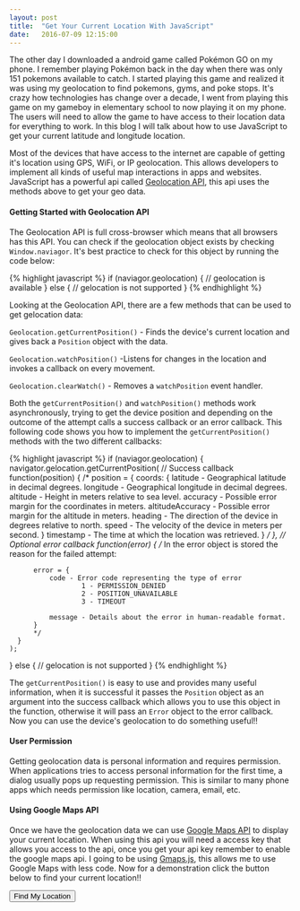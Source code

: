 ```yaml
---
layout: post
title:  "Get Your Current Location With JavaScript"
date:   2016-07-09 12:15:00
---
```

The other day I downloaded a android game called Pokémon GO on my phone. I remember playing Pokémon back in the day when there was only 151 pokemons available to catch. I started playing this game and realized it was using my geolocation to find pokemons, gyms, and poke stops. It's crazy how technologies has change over a decade, I went from playing this game on my gameboy in elementary school to now playing it on my phone. The users will need to allow the game to have access to their location data for everything to work. In this blog I will talk about how to use JavaScript to get your current latitude and longitude location.  

Most of the devices that have access to the internet are capable of getting it's location using GPS, WiFi, or IP geolocation. This allows developers to implement all kinds of useful map interactions in apps and websites. JavaScript has a powerful api called <a href="https://developer.mozilla.org/en-US/docs/Web/API/Geolocation" target="_blank">Geolocation API</a>, this api uses the methods above to get your geo data.

#### Getting Started with Geolocation API

The Geolocation API is full cross-browser which means that all browsers has this API. You can check if the geolocation object exists by checking `Window.naviagor`. It's best practice to check for this object by running the code below:

{% highlight javascript %}
  if (naviagor.geolocation) {
    // geolocation is available
  }
  else {
    // gelocation is not supported
  }
{% endhighlight %}

Looking at the Geolocation API, there are a few methods that can be used to get gelocation data:

`Geolocation.getCurrentPosition()` - Finds the device's current location and gives back a `Position` object with the data.

`Geolocation.watchPosition()` -Listens for changes in the location and invokes a callback on every movement.

`Geolocation.clearWatch()` - Removes a `watchPosition` event handler.

Both the `getCurrentPosition()` and `watchPosition()` methods work asynchronously, trying to get the device position and depending on the outcome of the attempt calls a success callback or an error callback. This following code shows you how to implement the `getCurrentPosition()` methods with the two different callbacks:

{% highlight javascript %}
  if (naviagor.geolocation) {
    navigator.gelocation.getCurrentPosition(
      // Success callback
      function(position) {
        /*
        position = {
            coords: {
                latitude - Geographical latitude in decimal degrees.
                longitude - Geographical longitude in decimal degrees. 
                altitude - Height in meters relative to sea level.
                accuracy - Possible error margin for the coordinates in meters. 
                altitudeAccuracy - Possible error margin for the altitude in meters. 
                heading - The direction of the device in degrees relative to north. 
                speed - The velocity of the device in meters per second.
            }
            timestamp - The time at which the location was retrieved.
        }
        */
      },
      // Optional error callback
      function(error) {
          /* 
          In the error object is stored the reason for the failed attempt:

          error = {
              code - Error code representing the type of error 
                      1 - PERMISSION_DENIED
                      2 - POSITION_UNAVAILABLE
                      3 - TIMEOUT

              message - Details about the error in human-readable format.
          }
          */
      }
    );
  }
  else {
    // gelocation is not supported
  }
{% endhighlight %}

The `getCurrentPosition()` is easy to use and provides many useful information, when it is successful it passes the `Position` object as an argument into the success callback which allows you to use this object in the function, otherwise it will pass an `Error` object to the error callback. Now you can use the device's geolocation to do something useful!!

#### User Permission

Getting geolocation data is personal information and requires permission. When applications tries to access personal information for the first time, a dialog usually pops up requesting permission. This is similar to many phone apps which needs permission like location, camera, email, etc.

#### Using Google Maps API

Once we have the geolocation data we can use <a href="https://developers.google.com/maps/" target="_blank">Google Maps API</a> to display your current location. When using this api you will need a access key that allows you access to the api, once you get your api key remember to enable the google maps api. I going to be using <a href="https://hpneo.github.io/gmaps/" target="_blank">Gmaps.js</a>, this allows me to use Google Maps with less code. Now for a demonstration click the button below to find your current location!!

<button type="button" class="find-me btn btn-info btn-block" style="margin: 0 auto;">Find My Location</button>

<div id="map" style="height:50vh;width:100%;"></div>

<script>
  function displayLocation(position) {
    var map = new GMaps({
      el: '#map',
      lat: position.coords.latitude,
      lng: position.coords.longitude
    });

    map.addMarker({
      lat: position.coords.latitude,
      lng: position.coords.longitude
    });
  }

  function displayError(error) {
    var errors = ["Unknown error", "Permission denied by user", "Position not available", "Timeout error"];
    var message = errors[error.code];
    console.warn("Error in getting your location: " + message, error.message);
  }

  window.onload = function() {
    var findMeButton = $('.find-me');
    var map = $('#map');
    map.hide();
    if (navigator.geolocation) {
      findMeButton.on('click', function(e) {
        navigator.geolocation.getCurrentPosition(displayLocation, displayError);
        map.show();
      });
    } else {
      alert("Sorry, this browser doesn't support geolocation!");
    }
    
  }
</script>